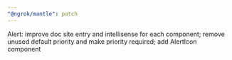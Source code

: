 ```yaml
---
"@ngrok/mantle": patch
---
```


Alert: improve doc site entry and intellisense for each component; remove unused default priority and make priority required; add AlertIcon component
